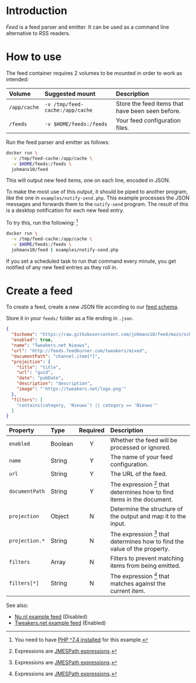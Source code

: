 # Introduction

*Feed* is a feed parser and emitter. It can be used as a command line alternative
to RSS readers.

# How to use

The feed container requires 2 volumes to be mounted in order to work as intended:

| Volume       | Suggested mount                 | Description |
|:-------------|:--------------------------------|:------------|
| `/app/cache` | `-v /tmp/feed-cache:/app/cache` | Store the feed items that have been seen before. |
| `/feeds`     | `-v $HOME/feeds:/feeds`         | Your feed configuration files. |

Run the feed parser and emitter as follows:

```bash
docker run \
  -v /tmp/feed-cache:/app/cache \
  -v $HOME/feeds:/feeds \
  johmanx10/feed
```

This will output new feed items, one on each line, encoded in JSON.

To make the most use of this output, it should be piped to another program,
like the one in `examples/notify-send.php`. This example processes the JSON
messages and forwards them to the `notify-send` program. The result of this is
a desktop notification for each new feed entry.

To try this, run the following: [^1]

```bash
docker run \
  -v /tmp/feed-cache:/app/cache \
  -v $HOME/feeds:/feeds \
  johmanx10/feed | examples/notify-send.php
```

[^1]: You need to have [PHP ^7.4 installed](https://www.php.net/manual/en/install.php) for this example.

If you set a scheduled task to run that command every minute, you get notified
of any new feed entries as they roll in.

# Create a feed

To create a feed, create a new JSON file according to our
[feed schema](https://raw.githubusercontent.com/johmanx10/feed/main/schemas/feeds.json).

Store it in your `feeds/` folder as a file ending in `.json`.

```json
{
  "$schema": "https://raw.githubusercontent.com/johmanx10/feed/main/schemas/feeds.json",
  "enabled": true,
  "name": "Tweakers.net Nieuws",
  "url": "http://feeds.feedburner.com/tweakers/mixed",
  "documentPath": "channel.item[*]",
  "projection": {
    "title": "title",
    "url": "guid",
    "date": "pubDate",
    "description": "description",
    "image": "'https://tweakers.net/logo.png'"
  },
  "filters": [
    "contains(category, 'Nieuws') || category == 'Nieuws'"
  ]
}
```

| Property       | Type    | Required | Description |
|:---------------|:--------|:--------:|:------------|
| `enabled`      | Boolean | Y        | Whether the feed will be processed or ignored. |
| `name`         | String  | Y        | The name of your feed configuration. |
| `url`          | String  | Y        | The URL of the feed. |
| `documentPath` | String  | Y        | The expression [^2] that determines how to find items in the document. |
| `projection`   | Object  | N        | Determine the structure of the output and map it to the input. |
| `projection.*` | String  | N        | The expression [^2] that determines how to find the value of the property. |
| `filters`      | Array   | N        | Filters to prevent matching items from being emitted. |
| `filters[*]`   | String  | N        | The expression [^2] that matches against the current item. |

[^2]: Expressions are [JMESPath expressions](https://jmespath.org/).

See also:

- [Nu.nl example feed](feeds/nu-nl.json) (Disabled)
- [Tweakers.net example feed](feeds/tweakers.json) (Enabled)
